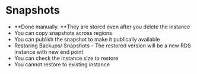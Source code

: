 # Snapshots

* **Done manually. **They are stored even after you delete the instance
* You can copy snapshots across regions
* You can publish the snapshot to make it publically available
* Restoring Backups/ Snapshots – The restored version will be a new RDS instance with new end point
* You can check the instance size to restore
* You cannot restore to existing instance



